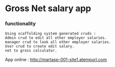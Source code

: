 # Gross Net salary app

### functionality
```
Using scaffolding system generated cruds : 
Admin crud to edit all other employer salaries.
manager crud to look all other employer salaries.
User crud to create edit salary.
net to gross calculator.
```
App online : http://martasp-001-site1.atempurl.com
